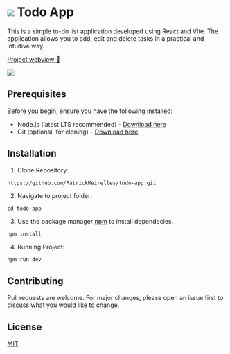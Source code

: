 # ![](https://img.icons8.com/fluency/48/microsoft-todo-2019.png) Todo App

This is a simple to-do list application developed using React and Vite. The application allows you to add, edit and delete tasks in a practical and intuitive way.

[Project webview :rocket:](https://todo-app-kohl-gamma.vercel.app/)

![]([https://raw.githubusercontent.com/PatrickMeirelles/files-github/3c51f62009d4cb9255f77931e685ba2071fb46a5/todo-app.gif?token=GHSAT0AAAAAAC7RZRS7ANIKOKIZDLOFQF4YZ556PAQ](https://raw.githubusercontent.com/PatrickMeirelles/files-github/a69a04d18790cd47a8c9a1daed36b133c0a0c886/rocketseat/todo-app/todo-app.gif?token=GHSAT0AAAAAAC7RZRS7LAH4ATSWCGWXUMXUZ556WAA))

## Prerequisites

Before you begin, ensure you have the following installed:

- Node.js (latest LTS recommended) - [Download here](https://nodejs.org/en)
- Git (optional, for cloning) - [Download here](https://git-scm.com/)

## Installation
1. Clone Repository:
```
https://github.com/PatrickMeirelles/todo-app.git
```

2. Navigate to project folder:
```
cd todo-app
```
3. Use the package manager [npm](https://www.npmjs.com/) to install dependecies.

```bash
npm install
```
4. Running Project:
```
npm run dev
```

## Contributing

Pull requests are welcome. For major changes, please open an issue first
to discuss what you would like to change.

## License

[MIT](https://choosealicense.com/licenses/mit/)
